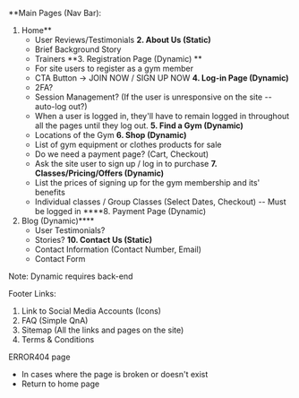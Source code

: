 
**Main Pages (Nav Bar):
1. Home**
   - User Reviews/Testimonials 
**2. About Us (Static)**
   - Brief Background Story
   - Trainers
**3. Registration Page (Dynamic) **
   - For site users to register as a gym member 
   - CTA Button -> JOIN NOW / SIGN UP NOW
**4. Log-in Page (Dynamic)**
   - 2FA?
   - Session Management? (If the user is unresponsive on the site -- auto-log out?)
   -  When a user is logged in, they'll have to remain logged in throughout all the pages until they log out.
**5. Find a Gym (Dynamic)**
   - Locations of the Gym
**6. Shop (Dynamic)**
   - List of gym equipment or clothes products for sale
   - Do we need a payment page? (Cart, Checkout)
   - Ask the site user to sign up / log in to purchase
**7. Classes/Pricing/Offers (Dynamic)**
   - List the prices of signing up for the gym membership and its' benefits
   - Individual classes / Group Classes (Select Dates, Checkout) -- Must be logged in
****8. Payment Page (Dynamic)
9. Blog (Dynamic)****
   - User Testimonials?
   - Stories?
**10. Contact Us (Static)**
    - Contact Information (Contact Number, Email)
    - Contact Form

Note: Dynamic requires back-end

Footer Links:
1. Link to Social Media Accounts (Icons)
2. FAQ (Simple QnA)
3. Sitemap (All the links and pages on the site)
4. Terms & Conditions

ERROR404 page 
- In cases where the page is broken or doesn't exist
- Return to home page 
